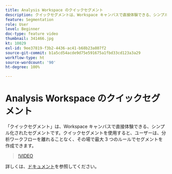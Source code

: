 ```yaml
---
title: Analysis Workspace のクイックセグメント
description: クイックセグメントは、Workspace キャンバスで直接体験できる、シンプル化されたセグメントです。クイックセグメントを使用すると、ユーザーは、分析ワークフローを離れることなく、その場で最大 3 つのルールでセグメントを作成できます。
feature: Segmentation
role: User
level: Beginner
doc-type: feature video
thumbnail: 341466.jpg
kt: 10029
exl-id: 9ee37819-f3b2-4436-ac41-b68b23a807f2
source-git-commit: b1a5cd54acde9d75e591675a1fbd33cd123a3a29
workflow-type: ht
source-wordcount: '90'
ht-degree: 100%

---
```


# Analysis Workspace のクイックセグメント

「クイックセグメント」は、Workspace キャンバスで直接体験できる、シンプル化されたセグメントです。クイックセグメントを使用すると、ユーザーは、分析ワークフローを離れることなく、その場で最大 3 つのルールでセグメントを作成できます。

>[!VIDEO](https://video.tv.adobe.com/v/341466/?quality=12&learn=on)

詳しくは、[ドキュメント](https://experienceleague.adobe.com/docs/analytics/analyze/analysis-workspace/components/segments/quick-segments.html?lang=ja)を参照してください。
